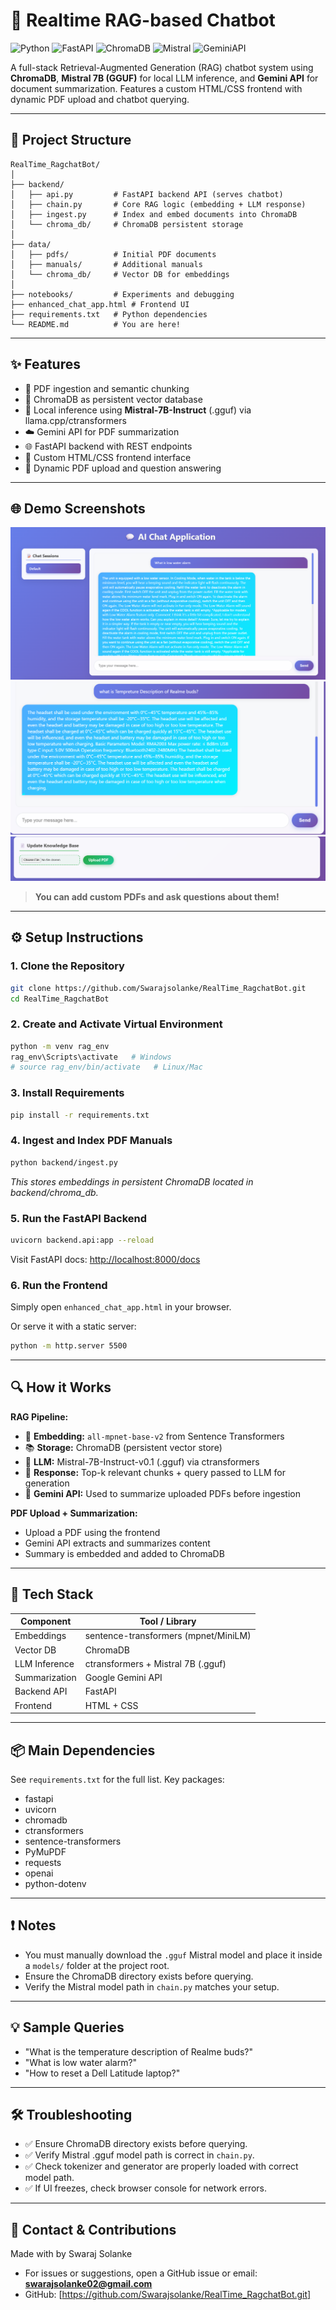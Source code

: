 # 🚀 Realtime RAG-based Chatbot

![Python](https://img.shields.io/badge/Python-3.10%2B-blue?logo=python)
![FastAPI](https://img.shields.io/badge/FastAPI-Backend-green?logo=fastapi)
![ChromaDB](https://img.shields.io/badge/ChromaDB-VectorDB-orange?logo=chromadb)
![Mistral](https://img.shields.io/badge/Mistral-7B-informational)
![GeminiAPI](https://img.shields.io/badge/Gemini-API-yellow)

A full-stack Retrieval-Augmented Generation (RAG) chatbot system using **ChromaDB**, **Mistral 7B (GGUF)** for local LLM inference, and **Gemini API** for document summarization. Features a custom HTML/CSS frontend with dynamic PDF upload and chatbot querying.

---

## 📁 Project Structure

```
RealTime_RagchatBot/
│
├── backend/
│   ├── api.py         # FastAPI backend API (serves chatbot)
│   ├── chain.py       # Core RAG logic (embedding + LLM response)
│   ├── ingest.py      # Index and embed documents into ChromaDB
│   └── chroma_db/     # ChromaDB persistent storage
│
├── data/
│   ├── pdfs/          # Initial PDF documents
│   ├── manuals/       # Additional manuals
│   └── chroma_db/     # Vector DB for embeddings
│
├── notebooks/         # Experiments and debugging
├── enhanced_chat_app.html # Frontend UI
├── requirements.txt   # Python dependencies
└── README.md          # You are here!
```

---

## ✨ Features

- 📄 PDF ingestion and semantic chunking
- 🧠 ChromaDB as persistent vector database
- 💬 Local inference using **Mistral-7B-Instruct** (.gguf) via llama.cpp/ctransformers
- ☁️ Gemini API for PDF summarization
- 🌐 FastAPI backend with REST endpoints
- 🎨 Custom HTML/CSS frontend interface
- 📎 Dynamic PDF upload and question answering

---

## 🌐 Demo Screenshots

![Chatbot UI]({D4EE90C3-735E-4A64-A9DA-FA0432BB1D56}.png)
![PDF Upload]({34578643-271A-44CC-A4F2-E6932EF41F6F}.png)
![Custom Query]({6F40EB12-E8D3-4172-A0B5-965CAB95F2AC}.png)

> **You can add custom PDFs and ask questions about them!**

---

## ⚙️ Setup Instructions

### 1. Clone the Repository

```bash
git clone https://github.com/Swarajsolanke/RealTime_RagchatBot.git
cd RealTime_RagchatBot
```

### 2. Create and Activate Virtual Environment

```bash
python -m venv rag_env
rag_env\Scripts\activate   # Windows
# source rag_env/bin/activate   # Linux/Mac
```

### 3. Install Requirements

```bash
pip install -r requirements.txt
```

### 4. Ingest and Index PDF Manuals

```bash
python backend/ingest.py
```
*This stores embeddings in persistent ChromaDB located in backend/chroma_db.*

### 5. Run the FastAPI Backend

```bash
uvicorn backend.api:app --reload
```
Visit FastAPI docs: [http://localhost:8000/docs](http://localhost:8000/docs)

### 6. Run the Frontend

Simply open `enhanced_chat_app.html` in your browser.

Or serve it with a static server:

```bash
python -m http.server 5500
```

---

## 🔍 How it Works

**RAG Pipeline:**
- 🧩 **Embedding:** `all-mpnet-base-v2` from Sentence Transformers
- 📚 **Storage:** ChromaDB (persistent vector store)
- 🤖 **LLM:** Mistral-7B-Instruct-v0.1 (.gguf) via ctransformers
- 💬 **Response:** Top-k relevant chunks + query passed to LLM for generation
- 📎 **Gemini API:** Used to summarize uploaded PDFs before ingestion

**PDF Upload + Summarization:**
- Upload a PDF using the frontend
- Gemini API extracts and summarizes content
- Summary is embedded and added to ChromaDB

---

## 🧰 Tech Stack

| Component         | Tool / Library                        |
|-------------------|---------------------------------------|
| Embeddings        | sentence-transformers (mpnet/MiniLM)  |
| Vector DB         | ChromaDB                              |
| LLM Inference     | ctransformers + Mistral 7B (.gguf)    |
| Summarization     | Google Gemini API                     |
| Backend API       | FastAPI                               |
| Frontend          | HTML + CSS                            |

---

## 📦 Main Dependencies

See `requirements.txt` for the full list. Key packages:
- fastapi
- uvicorn
- chromadb
- ctransformers
- sentence-transformers
- PyMuPDF
- requests
- openai
- python-dotenv

---

## ❗ Notes

- You must manually download the `.gguf` Mistral model and place it inside a `models/` folder at the project root.
- Ensure the ChromaDB directory exists before querying.
- Verify the Mistral model path in `chain.py` matches your setup.

---

## 💡 Sample Queries

- "What is the temperature description of Realme buds?"
- "What is low water alarm?"
- "How to reset a Dell Latitude laptop?"

---

## 🛠️ Troubleshooting

- ✅ Ensure ChromaDB directory exists before querying.
- ✅ Verify Mistral .gguf model path is correct in `chain.py`.
- ✅ Check tokenizer and generator are properly loaded with correct model path.
- ✅ If UI freezes, check browser console for network errors.

---

## 🤝 Contact & Contributions

Made with by Swaraj  Solanke

- For issues or suggestions, open a GitHub issue or email: **swarajsolanke02@gmail.com**
- GitHub: [https://github.com/Swarajsolanke/RealTime_RagchatBot.git]




